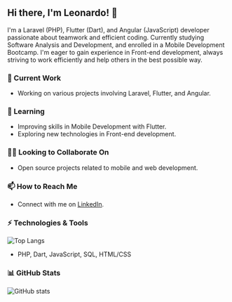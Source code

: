  ## Hi there, I'm Leonardo! 👋

I'm a Laravel (PHP), Flutter (Dart), and Angular (JavaScript) developer passionate about teamwork and efficient coding. Currently studying Software Analysis and Development, and enrolled in a Mobile Development Bootcamp. I'm eager to gain experience in Front-end development, always striving to work efficiently and help others in the best possible way.

### 🔭 Current Work
- Working on various projects involving Laravel, Flutter, and Angular.

### 🌱 Learning
- Improving skills in Mobile Development with Flutter.
- Exploring new technologies in Front-end development.

### 👯‍♂️ Looking to Collaborate On
- Open source projects related to mobile and web development.

### 📫 How to Reach Me
- Connect with me on [LinkedIn]([www.linkedin.com/in/leonardo-espinosa-rivera-286629246](https://www.linkedin.com/in/leonardo-espinosa-rivera-286629246/)).
 

### ⚡ Technologies & Tools
![Top Langs](https://github-readme-stats.vercel.app/api/top-langs/?username=leoespi&theme=dark&layout=compact)
- PHP, Dart, JavaScript, SQL, HTML/CSS

### 📊 GitHub Stats
![GitHub stats](https://github-readme-stats.vercel.app/api?username=leoespi&theme=dark&show_icons=true&count_private=true)
